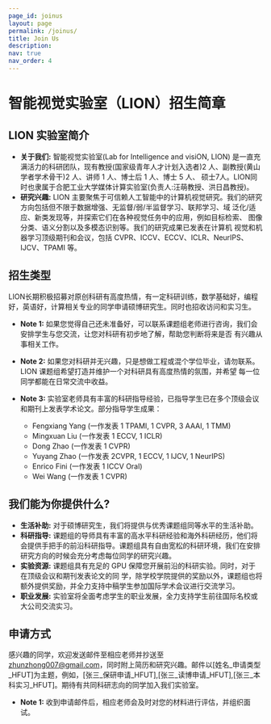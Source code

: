 ```yaml
---
page_id: joinus
layout: page
permalink: /joinus/
title: Join Us
description: 
nav: true
nav_order: 4
---
```


# 智能视觉实验室（LION）招生简章

## LION 实验室简介

* **关于我们:** 智能视觉实验室(Lab for Intelligence and visiON, LION) 是一直充满活力的科研团队，现有教授(国家级青年人才计划入选者)2 人、副教授(黄山学者学术骨干)2 人、讲师 1 人、博士后 1 人、博士 5 人、 硕士7人。LION同时也隶属于合肥工业大学媒体计算实验室(负责人:汪萌教授、洪日昌教授)。
* **研究兴趣:** LION 主要聚焦于可信赖人工智能中的计算机视觉研究。我们的研究方向包括但不限于数据增强、无监督/弱/半监督学习、联邦学习、域 泛化/适应、新类发现等，并探索它们在各种视觉任务中的应用，例如目标检索、 图像分类、语义分割以及多模态识别等。我们的研究成果已发表在计算机 视觉和机器学习顶级期刊和会议，包括 CVPR、ICCV、ECCV、ICLR、NeurIPS、IJCV、TPAMI 等。

## 招生类型

LION长期积极招募对原创科研有高度热情，有一定科研训练，数学基础好，编程好，英语好，计算相关专业的同学申请硕博研究生。同时也招收访问和实习生。

* **Note 1:** 如果您觉得自己还未准备好，可以联系课题组老师进行咨询，我们会安排学生与您交流，让您对科研有初步地了解，帮助您判断将来是否 有兴趣从事相关工作。
* **Note 2:** 如果您对科研并无兴趣，只是想做工程或混个学位毕业，请勿联系。LION 课题组希望打造并维护一个对科研具有高度热情的氛围，并希望 每一位同学都能在日常交流中收益。
* **Note 3:** 实验室老师具有丰富的科研指导经验，已指导学生已在多个顶级会议和期刊上发表学术论文。部分指导学生成果：

    - Fengxiang Yang (一作发表 1 TPAMI, 1 CVPR, 3 AAAI, 1 TMM)
    - Mingxuan Liu (一作发表 1 ECCV, 1 ICLR)
    - Dong Zhao (一作发表 1 CVPR)
    - Yuyang Zhao (一作发表 2CVPR, 1 ECCV, 1 IJCV, 1 NeurIPS)
    - Enrico Fini (一作发表 1 ICCV Oral)
    - Wei Wang (一作发表 1 CVPR)

## 我们能为你提供什么?

* **生活补助:** 对于硕博研究生，我们将提供与优秀课题组同等水平的生活补助。
* **科研指导:** 课题组的导师具有丰富的高水平科研经验和海外科研经历，他们将会提供手把手的前沿科研指导。课题组具有自由宽松的科研环境，我们在安排研究方向的时候会充分考虑每位同学的研究兴趣。
* **实验资源:** 课题组具有充足的 GPU 保障您开展前沿的科研实验。同时，对于在顶级会议和期刊发表论文的同 学，除学校学院提供的奖励以外，课题组也将额外提供奖励，并全力支持中稿学生参加国际学术会议进行交流学习。
* **职业发展:** 实验室将全面考虑学生的职业发展，全力支持学生前往国际名校或大公司交流实习。 

## 申请方式

感兴趣的同学，欢迎发送邮件至相应老师并抄送至 zhunzhong007@gmail.com，同时附上简历和研究兴趣。邮件以[姓名_申请类型_HFUT]为主题，例如，[张三_保研申请_HFUT],[张三_读博申请_HFUT],[张三_本科实习_HFUT]。期待有共同科研志向的同学加入我们实验室。

* **Note 1:** 收到申请邮件后，相应老师会及时对您的材料进行评估，并组织面试。
